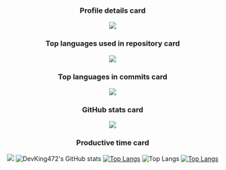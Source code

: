 <div align="center">

  ### Profile details card
  ![](http://github-profile-summary-cards.vercel.app/api/cards/profile-details?username=DevKing472&theme=solarized)
  ### Top languages used in repository card
  ![](http://github-profile-summary-cards.vercel.app/api/cards/repos-per-language?username=DevKing472&theme=solarized)
  ### Top languages in commits card
  ![](http://github-profile-summary-cards.vercel.app/api/cards/most-commit-language?username=DevKing472&theme=solarized)
  ### GitHub stats card
  ![](http://github-profile-summary-cards.vercel.app/api/cards/stats?username=vn7n24fzkq&theme=nord_bright&)
  ### Productive time card
  ![](http://github-profile-summary-cards.vercel.app/api/cards/productive-time?username=vn7n24fzkq&theme=nord_bright&utcOffset=8)
  ![DevKing472's GitHub stats](https://github-readme-stats.vercel.app/api?username=DevKing472&show_icons=true&theme=transparent)
  [![Top Langs](https://github-readme-stats.vercel.app/api/top-langs/?username=DevKing472)](https://github.com/DevKing472/github-readme-stats)
  ![Top Langs](https://github-readme-stats.vercel.app/api/top-langs/?username=DevKing472&layout=compact)
  [![Top Langs](https://github-readme-stats.vercel.app/api/top-langs/?username=DevKing472&layout=pie)](https://github.com/DevKing472/github-readme-stats)
</div>
